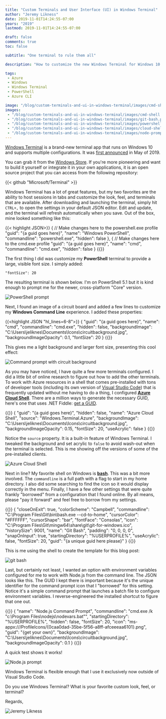 ```yaml
---
title: "Custom Terminals and User Interface (UI) in Windows Terminal"
author: "Jeremy Likness"
date: 2019-11-01T14:24:55-07:00
years: "2019"
lastmod: 2019-11-01T14:24:55-07:00

draft: false
comments: true
toc: false

subtitle: "One terminal to rule them all"

description: "How to customize the new Windows Terminal for Windows 10 for custom font, look and feel, as well as setup terminals for git-bash, Node.js, PowerShell, and Azure Cloud Shell."

tags:
 - Azure 
 - Windows
 - Windows Terminal
 - PowerShell
 - Azure CLI 

image: "/blog/custom-terminals-and-ui-in-windows-terminal/images/cmd-shell.png" 
images:
 - "/blog/custom-terminals-and-ui-in-windows-terminal/images/cmd-shell.png" 
 - "/blog/custom-terminals-and-ui-in-windows-terminal/images/git-bash.png" 
 - "/blog/custom-terminals-and-ui-in-windows-terminal/images/powershell.png" 
 - "/blog/custom-terminals-and-ui-in-windows-terminal/images/cloud-shell.png" 
 - "/blog/custom-terminals-and-ui-in-windows-terminal/images/node-prompt.png" 
---
```


[Windows Terminal](https://www.microsoft.com/p/windows-terminal-preview/9n0dx20hk701?utm_source=jeliknes&utm_medium=blog&utm_campaign=windowsterminal&WT.mc_id=windowsterminal-blog-jeliknes) is a brand-new terminal app that runs on Windows 10 and supports multiple configurations. It was [first announced](https://devblogs.microsoft.com/commandline/introducing-windows-terminal/?utm_source=jeliknes&utm_medium=blog&utm_campaign=windowsterminal&WT.mc_id=windowsterminal-blog-jeliknes) in May of 2019.

You can grab it from the <i class="fab fa-windows"></i> [Windows Store](https://www.microsoft.com/p/windows-terminal-preview/9n0dx20hk701?utm_source=jeliknes&utm_medium=blog&utm_campaign=windowsterminal&WT.mc_id=windowsterminal-blog-jeliknes). If you're more pioneering and want to build it yourself or integrate it in your own applications, it is an open source project that you can access from the following repository:

{{< github "Microsoft/Terminal" >}}

Windows Terminal has a lot of great features, but my two favorites are the ability to host sessions in tabs and customize the look, feel, and terminals that are available. After downloading and launching the terminal, simply hit `CTRL+,` to open the settings in your default JSON editor. Edit and update, and the terminal will refresh automatically when you save. Out of the box, mine looked something like this:

{{< highlight JSON>}}
{
    // Make changes here to the powershell.exe profile
    "guid": "{a guid goes here}",
    "name": "Windows PowerShell",
    "commandline": "powershell.exe",
    "hidden": false
},
{
    // Make changes here to the cmd.exe profile
    "guid": "{a guid goes here}",
    "name": "cmd",
    "commandline": "cmd.exe",
    "hidden": false
}
{{</highlight>}}

The first thing I did was customize my **PowerShell** terminal to provide a large, visible font size. I simply added:

`"fontSize": 20`

The resulting terminal is shown below. I'm on PowerShell 5.1 but it is kind enough to prompt me for the newer, cross-platform "Core" version.

![PowerShell prompt](/blog/custom-terminals-and-ui-in-windows-terminal/images/powershell.png)

Next, I found an image of a circuit board and added a few lines to customize my **Windows Command Line** experience. I added these properties:

{{<highlight JSON "hl_lines=6-8">}}
{
    "guid": "{a guid goes here}",
    "name": "cmd",
    "commandline": "cmd.exe",
    "hidden": false,
    "backgroundImage": "C:\\Users\\jeliknes\\Documents\\Icons\\circuitbackground.jpg",
    "backgroundImageOpacity": 0.1,
    "fontSize":  20
}
{{</highlight>}}

This gives me a light background and larger font size, presenting this cool effect:

![Command prompt with circuit background](/blog/custom-terminals-and-ui-in-windows-terminal/images/cmd-shell.png)

As you may have noticed, I have quite a few more terminals configured. I did a little bit of online research to figure out how to add the other terminals. To work with Azure resources in a shell that comes pre-installed with tons of developer tools (including its own version of [Visual Studio Code](https://code.visualstudio.com/?utm_source=jeliknes&utm_medium=blog&utm_campaign=windowsterminal&WT.mc_id=windowsterminal-blog-jeliknes)) that is frequently updated without me having to do a thing, I configured <i class="fa fa-cloud"></i> **[Azure Cloud Shell](https://docs.microsoft.com/en-us/azure/cloud-shell/overview?utm_source=jeliknes&utm_medium=blog&utm_campaign=windowsterminal&WT.mc_id=windowsterminal-blog-jeliknes)**. There are a million ways to generate the necessary GUID, here's one that uses .NET Fiddle: [get a GUID](https://dotnetfiddle.net/UzEkEy).

{{<highlight JSON>}}
{
    "guid": "{a guid goes here}",
    "hidden": false,
    "name": "Azure Cloud Shell",
    "source": "Windows.Terminal.Azure",
    "backgroundImage": "C:\\Users\\jeliknes\\Documents\\Icons\\circuitbackground.jpg",
    "backgroundImageOpacity": 0.15,
    "fontSize": 20,
    "useAcrylic":  false
}
{{</highlight>}}

Notice the `source` property. It is a built-in feature of Windows Terminal. I tweaked the background and set acrylic to `false` to avoid wash-out when the terminal is selected. This is me showing off the versions of some of the pre-installed clients.

![Azure Cloud Shell](/blog/custom-terminals-and-ui-in-windows-terminal/images/cloud-shell.png)

Next in line? My favorite shell on Windows is <i class="fab fa-git"></i> **[bash](https://git-scm.com/downloads)**. This was a bit more involved. The `commandline` is a full path with a flag to start in my home directory. I also did some searching to find the icon so it would display correctly in the menu. Finally, I have a few other settings that were quite frankly "borrowed" from a configuration that I found online. By all means, please "pay it forward" and feel free to borrow from my settings.

{{<highlight JSON>}}
{
    "closeOnExit": true,
    "colorScheme": "Campbell",
    "commandline": "C:\\Program Files\\Git\\bin\\bash.exe --cd-to-home",
    "cursorColor": "#FFFFFF",
    "cursorShape": "bar",
    "fontFace": "Consolas",
    "icon": "C:\\Program Files\\Git\\mingw64\\share\\git\\git-for-windows.ico",
    "historySize": 9001,
    "name": "Git Bash",
    "padding": "0, 0, 0, 0",
    "snapOnInput": true,
    "startingDirectory": "%USERPROFILE%",
    "useAcrylic": false,
    "fontSize": 20,
    "guid": "{a unique guid here please}"
}
{{</highlight>}}

This is me using the shell to create the template for this blog post:

![git bash](/blog/custom-terminals-and-ui-in-windows-terminal/images/git-bash.png)

Last, but certainly not least, I wanted an option with environment variables configured for me to work with Node.js from the command line. The JSON looks like this. The GUID I kept there is important because it's the unique identifier for the command prompt icon that I "borrowed" for this setting. Notice it's a simple command prompt that launches a batch file to configure environment variables. I reverse-engineered the installed shortcut to figure that one out.

{{<highlight JSON>}}
{
    "name": "Node.js Command Prompt",
    "commandline": "cmd.exe /k \"c:\\Program Files\\nodejs\\nodevars.bat\"",
    "startingDirectory": "%USERPROFILE%",
    "hidden": false,
    "fontSize":  20,
    "icon": "ms-appx:///ProfileIcons/{0caa0dad-35be-5f56-a8ff-afceeeaa6101}.png",
    "guid": "{get your own}",
    "backgroundImage": "C:\\Users\\jeliknes\\Documents\\Icons\\circuitbackground.jpg",
    "backgroundImageOpacity": 0.1
}
{{</highlight>}}

A quick test shows it works!

![Node.js prompt](/blog/custom-terminals-and-ui-in-windows-terminal/images/node-prompt.png)

Windows Terminal is flexible enough that I use it exclusively now outside of Visual Studio Code.

Do you use Windows Terminal? What is your favorite custom look, feel, or terminal?

Regards,

![Jeremy Likness](/images/jeremylikness.gif)
